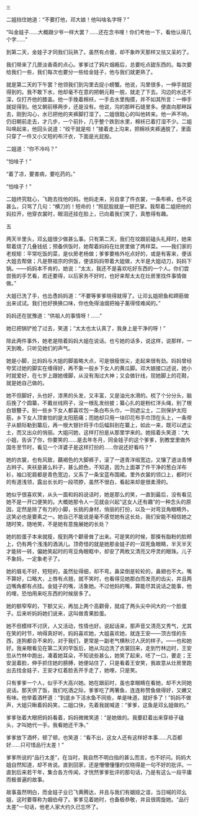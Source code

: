     三 

   二姐挡住她道：“不要打他，邓大娘！他叫啥名字呀？”

   “叫金娃子……大概跟少爷一样大罢？……还在念书哩！你们考他一下，看他认得几个字……”

   到第二天，金娃子才同我们玩熟了。虽然有点傻，却不象昨天那样又怯又呆的了。

   我们带来了几匣淡香斋的点心。爹爹过了鸦片烟瘾后，总要吃点甜东西的。每次要给我们一些，我们每次也要分一些给金娃子，他与我们就更熟了。

   就是第二天的下午罢？他领我们到沟里去捉小螃蟹。他说，沟里很多，一伸手就捉得到的。我不敢下水，他却毫不在意的把朝元鞋一脱，就走了下去。沟边的水还不深，仅打齐他的膝盖。他一手挽着棉袄，一手去水里掏摸，并不如其所言：一伸手就捉得到。他又朝前移两步，还是没有。他说，沟的那畔石缝里多。便直向那畔踩去，刚到沟心，水已把他的夹裤脚打湿了。二姐很耽心的叫他转来。他一声不响，仍旧朝前走去，才几步，一个前扑，几乎整个跌到水里，棉袄已着打湿不少。二姐叫唤起来，他回头说道：“绞干就是啦！”接着走上沟来，把棉袄夹裤通脱了，里面只穿了一件又小又短的布汗衣，下面是光屁股。

   二姐道：“你不冷吗？”

   “怕啥子！”

   “着了凉，要害病，要吃药的。”

   “怕啥子！”

   二姐终究耽心，飞跑去找他的妈。他妈走来，另自拿了件衣裳，一条布裤，也不说甚么，只骂了几句：“横刀的！短命的！”照屁股就是一顿巴掌。我帮着二姐把他的妈拉开，他穿衣裳时，眼泪还挂在脸上，已向着我们笑了，真憨得有趣。

   五

   两天半里头，邓幺姐很少做甚么事。只有第二天，我们在坟跟前磕头礼拜时，她来帮着烧了几叠钱纸；预备供饭时，她帮着妈妈在灶房里做了两样菜。——我们家的老规矩：平常吃饭的菜，是伙房老杨做；爹爹要格外吃点好的，或是有客来，便该大姐去帮做；凡是祭祖宗的供饭，便该妈妈带着大姐做，大半是大姐动刀，妈妈下锅。——妈妈本不肯的，她说：“太太，我还不是喜欢吃好东西的一个人。你们尝尝我的手艺看，若还要得，以后家务不好时，也好来帮太太在灶房里找件事情做做。”

   大姐已洗了手，也怂恿妈妈道：“不要等爹爹晓得就得了。让邓幺姐把鱼和蹄筋做出来试试。我们也好换换口味，你也免得油烟把袖子薰得怪难闻的。”

   妈妈还在犹豫道：“供祖人的事情呀！……”

   她已把锅铲抢了过去，笑道；“太太也太认真了，我身上是干净的呀！”

   除此两件事外，她老是陪着妈妈大姐在说话。也亏她的话多，说这样，说那样，一天到晚，只听见她们的声气。

   她是小脚，比妈妈与大姐的脚虽略大点，可是很瘦很尖，走起来很有劲。妈妈曾经夸奖过她的脚实在缠得好，再不象一般乡下女人的黄瓜脚。邓大娘接口述说，她小时就爱好，在七岁上跟她缠脚，从没有淘过大神；又会做针线，现她脚上的花鞋，就是她自己做的。

   她不但脚好，头也好，漆黑的头发，又丰富，又是油光水滑的。梳了个分分头，脑后挽了个圆纂，不戴丝线网子，没一根乱发纷披；纂心扎的是粉红洋头绳，别了根白银簪子。别一些乡下女人都喜欢包一条白布头巾，一则遮尘土，二则保护太阳筋，乡下女人顶害怕的是太阳筋痛；而她却只用一块印花布手巾顶在头上，一条带子从额际勒到纂后，再一根大银针将手巾后幅斜别在纂上，如此一来，既可以遮尘土，而又出众的俏丽。大姐问她，这样打扮是从那里学来的。她摇着头笑道：“大小姐，告诉了你，你要笑的……是去年冬月，同金娃子的这个爹爹，到教堂里做外国冬至节时，看见一个洋婆子是这样打扮的……你说还好看吗？”

   她的衣裳，也有风致，藕褐色的大脚裤子，滚了一道青洋缎宽边，又镶了道淡青博古辫子。夹袄是甚么料子，甚么颜色，不知道，因为上面罩了件干净的葱白洋布衫，袖口驼肩都是青色宽边，又系了一条宝蓝布围裙。里外衣裳的领口上，都时兴的有道浅领，露出长长的一段项脖，虽然不很白，看起来却是很柔滑的。

   她似乎很喜欢笑，从头一面和妈妈说话时，她是那么的笑，一直到最后，没有看见她不是一开口便笑的。大概她那令人一见就会兴起“这女人还有趣”的一种念头的原因，定然是除了有力的小脚，长挑的身材，俏丽的打扮，以及一对弯豆角眼睛外，这笑必也是要素之一。她自己不能说是毫不感觉她有这长处，我们安能不相信她之随时笑，随地笑，不是她有意施展她的长处？

   她的脸蛋子本来就瘦，瘦到两个颧骨耸了出来。可是笑的时候，那搽有脂粉的脸颊上，仍有两个浅浅的酒涡儿。顶奇怪的就是她那金娃子的一双死鱼眼睛，半天半天才能转一转，偏她笑起时的弯豆角眼眶中，却安了两枚又清亮又呼灵的眼珠。儿子不象妈，一定象老子了。

   她的眉毛不好，短短的，虽然扯得细，却不弯。鼻梁倒是轮轮的，鼻翅也不大。嘴不算好，口略大，上唇有点翘，就不笑时，也看得见她那白而发亮的齿尖，并且两边嘴角都有点挂。金娃子的嘴，活象她。不过他妈的嘴，算能尽其说话之能事，他的哩，恐怕用来吃东西的时候居多了。

   她的额窄窄的，下额又尖，再加上两个高颧骨，就成了两头尖中间大的一个脸蛋子。后来听妈妈她们说来，这叫做青果脸蛋。

   她不但模样不讨厌，人又活动，性情也好。说起话来，那声音又清亮又秀气，尤其在笑的时节，响得真好听。妈妈喜欢她，大姐喜欢她，就连王安——顶古怪的东西，连狗都合不来的，对于我们，更常是一副老气横秋讨人厌的样子。——也和她好。我亲眼看见在第二天的早饭后，她从沟边洗了衣裳回来，走到竹林边时，王安忽从竹林中跑出，凑着她耳朵，不知说些甚么，她笑了起来，呸了一口，要走；王安涎着脸，伸手抓住她的膀膊，她便站住了，只是看着王安笑，我故意从灶房里跑出去找金娃子，王安才红着脸丢开手走了，她哩，只是笑。

   只有爹爹一个人，似乎不大高兴她。她在跟前时，虽也拿眼睛在看她，却不大同她说话。那天供了饭，我们吃酒之际，爹爹吃了两箸鱼，连连称赞鱼做得好，又嫩又有味。他举着酒杯道：“到底乡下活水鱼不同些，单是味道，就好多了！”妈妈不做声，大姐只瞅着妈妈笑，二姐口快，先着我就喊道：“爹爹，这鱼是邓幺姐做的。”

   爹爹张着大眼把妈妈看着，妈妈微微笑道：“是她做的。我要赶着出来穿褂子磕头，才叫她代一手。我看她还干净。”

   爹爹放下酒杯，顿了顿，也笑道：“看不出，这女人还有这样好本事……凡百都好……只可惜品行太差！”

   爹爹所说的“品行太差”，在当时，我自然不明白指的甚么而言。也不好问。妈妈大姐自然知道，却不肯说。直到回家，还是懵懵懂懂的仅晓得是一句不好的批评。一直到后来若干年，集合各方传闻，才恍然爹爹批评的那句话，乃是有这么一段平庸而极普遍的故事。

   故事虽然明白，而金娃子业已飞黄腾达，并且与我们有姻娅之谊，当日喊的邓幺姐，这时要尊称为姻伯母了。爹爹见着她时，也备极恭敬，并且很周旋她。“品行太差”一句话，他老人家大约久已忘怀了。

